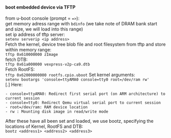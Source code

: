#### boot embedded device via TFTP  
from u-boot console (prompt = `=>`):  
get memory adress range with `bdinfo` (we take note of DRAM bank start and size, we will load into this range)  
set ip address of tftp server:  
`setenv serverip <ip address>`  
Fetch the kernel, device tree blob file and root filesystem from tftp and store within memory range:  
`tftp 0x610000000 zImage`  
fetch DTB:  
`tftp 0x61a000000 vexpress-v2p-ca9.dtb`  
Fetch RootFS:  
`tftp 0x62000000000 rootfs.cpio.uboot`
Set kernel arguments:  
`setenv bootargs 'console=ttyAMA0 console=tty0 root=/dev/ram rw'`  
[.] Here:
```
- console=ttyAMA0: Redirect first serial port (on ARM architecture) to current session
- console=tty0: Redirect Qemu virtual serial port to current session
- root=/dev/ram: RAM device location
- rw : Mounting disk image in read/write mode
```
After these have all been set and loaded, we use bootz, specifying the locations of Kernel, RootFS and DTB:  
`bootz <address1> <address2> <address3>`

